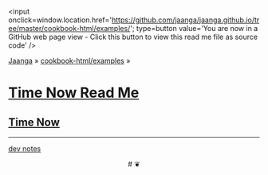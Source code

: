 ﻿<span style=display:none; >[You are now in a GitHub source code view - click this link to view this read me file as a web page]
( http://jaanga.github.io/cookbook-html/examples/ "View file as a web page." ) </span>
<input onclick=window.location.href='https://github.com/jaanga/jaanga.github.io/tree/master/cookbook-html/examples/'; type=button  value='You are now in a GitHub web page view - Click this button to view this read me file as source code' />

[Jaanga]( http://jaanga.github.io ) » [cookbook-html/examples]( http://jaanga.github.io/cookbook-html/examples/  ) » 


[Time Now Read Me]( index.html#readme.md )
===


## [Time Now]( index.html )

***

[dev notes]( index.html#dev-notes.md )

<center title="dingbat" >
# <a href=javascript:window.scrollTo(0,0); style=text-decoration:none; > ❦ </a>
</center>